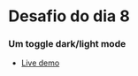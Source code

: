 # Desafio do dia 8

### Um toggle dark/light mode

- [Live demo](https://toggle-button-21daysofcode.netlify.app/)